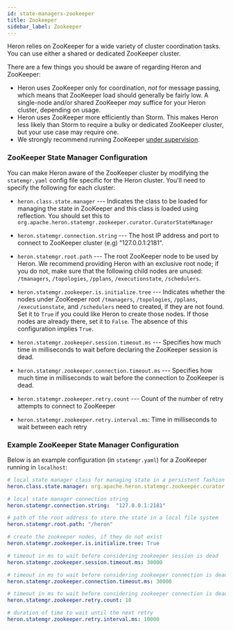 ```yaml
---
id: state-managers-zookeeper
title: Zookeeper
sidebar_label: Zookeeper
---
```

<!--
    Licensed to the Apache Software Foundation (ASF) under one
    or more contributor license agreements.  See the NOTICE file
    distributed with this work for additional information
    regarding copyright ownership.  The ASF licenses this file
    to you under the Apache License, Version 2.0 (the
    "License"); you may not use this file except in compliance
    with the License.  You may obtain a copy of the License at
      http://www.apache.org/licenses/LICENSE-2.0
    Unless required by applicable law or agreed to in writing,
    software distributed under the License is distributed on an
    "AS IS" BASIS, WITHOUT WARRANTIES OR CONDITIONS OF ANY
    KIND, either express or implied.  See the License for the
    specific language governing permissions and limitations
    under the License.
-->

Heron relies on ZooKeeper for a wide variety of cluster coordination tasks. You
can use either a shared or dedicated ZooKeeper cluster.

There are a few things you should be aware of regarding Heron and ZooKeeper:

* Heron uses ZooKeeper only for coordination, *not* for message passing, which
  means that ZooKeeper load should generally be fairly low. A single-node
  and/or shared ZooKeeper *may* suffice for your Heron cluster, depending on
  usage.
* Heron uses ZooKeeper more efficiently than Storm. This makes Heron less likely
  than Storm to require a bulky or dedicated ZooKeeper cluster, but your use
  case may require one.
* We strongly recommend running ZooKeeper [under
  supervision](http://zookeeper.apache.org/doc/r3.3.3/zookeeperAdmin.html#sc_supervision).

### ZooKeeper State Manager Configuration

You can make Heron aware of the ZooKeeper cluster by modifying the
`statemgr.yaml` config file specific for the Heron cluster. You'll
need to specify the following for each cluster:

* `heron.class.state.manager` --- Indicates the class to be loaded for managing
the state in ZooKeeper and this class is loaded using reflection. You should set this
to `org.apache.heron.statemgr.zookeeper.curator.CuratorStateManager`

* `heron.statemgr.connection.string` --- The host IP address and port to connect to ZooKeeper
cluster (e.g) "127.0.0.1:2181".

* `heron.statemgr.root.path` --- The root ZooKeeper node to be used by Heron. We recommend
providing Heron with an exclusive root node; if you do not, make sure that the following child
nodes are unused: `/tmanagers`, `/topologies`, `/pplans`, `/executionstate`, `/schedulers`.

* `heron.statemgr.zookeeper.is.initialize.tree` --- Indicates whether the nodes under ZooKeeper
root `/tmanagers`, `/topologies`, `/pplans`, `/executionstate`, and `/schedulers` need to created,
if they are not found. Set it to `True` if you could like Heron to create those nodes. If those
nodes are already there, set it to `False`. The absence of this configuration implies `True`.

* `heron.statemgr.zookeeper.session.timeout.ms` --- Specifies how much time in milliseconds
to wait before declaring the ZooKeeper session is dead.

* `heron.statemgr.zookeeper.connection.timeout.ms` --- Specifies how much time in milliseconds
to wait before the connection to ZooKeeper is dead.

* `heron.statemgr.zookeeper.retry.count` --- Count of the number of retry attempts to connect
to ZooKeeper

* `heron.statemgr.zookeeper.retry.interval.ms`: Time in milliseconds to wait between each retry

### Example ZooKeeper State Manager Configuration

Below is an example configuration (in `statemgr.yaml`) for a ZooKeeper running in `localhost`:

```yaml
# local state manager class for managing state in a persistent fashion
heron.class.state.manager: org.apache.heron.statemgr.zookeeper.curator.CuratorStateManager

# local state manager connection string
heron.statemgr.connection.string:  "127.0.0.1:2181"

# path of the root address to store the state in a local file system
heron.statemgr.root.path: "/heron"

# create the zookeeper nodes, if they do not exist
heron.statemgr.zookeeper.is.initialize.tree: True

# timeout in ms to wait before considering zookeeper session is dead
heron.statemgr.zookeeper.session.timeout.ms: 30000

# timeout in ms to wait before considering zookeeper connection is dead
heron.statemgr.zookeeper.connection.timeout.ms: 30000

# timeout in ms to wait before considering zookeeper connection is dead
heron.statemgr.zookeeper.retry.count: 10

# duration of time to wait until the next retry
heron.statemgr.zookeeper.retry.interval.ms: 10000
```
